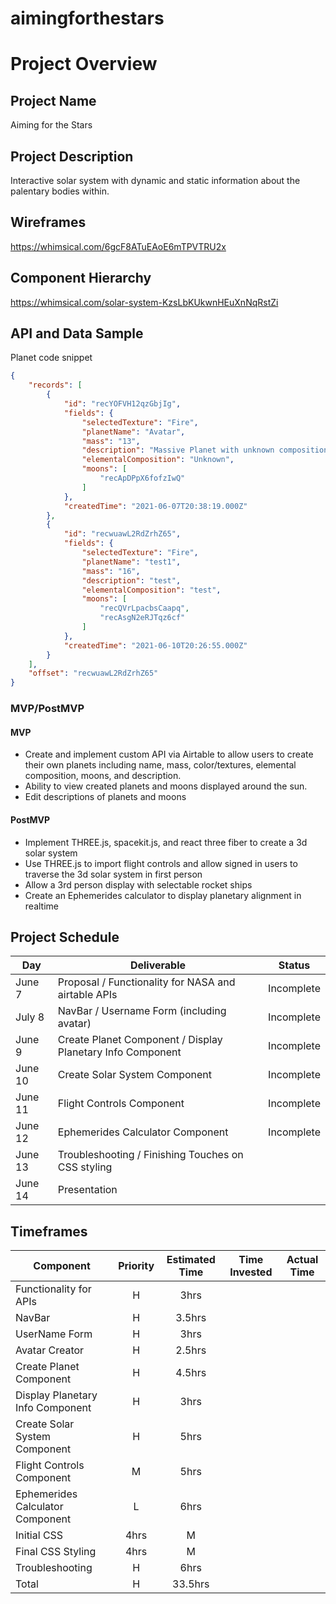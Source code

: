# aimingforthestars

# Project Overview

## Project Name

Aiming for the Stars

## Project Description

Interactive solar system with dynamic and static information about the palentary bodies within.

## Wireframes

https://whimsical.com/6gcF8ATuEAoE6mTPVTRU2x

## Component Hierarchy

https://whimsical.com/solar-system-KzsLbKUkwnHEuXnNqRstZi

## API and Data Sample

Planet code snippet
```json
{
    "records": [
        {
            "id": "recYOFVH12qzGbjIg",
            "fields": {
                "selectedTexture": "Fire",
                "planetName": "Avatar",
                "mass": "13",
                "description": "Massive Planet with unknown composition!",
                "elementalComposition": "Unknown",
                "moons": [
                    "recApDPpX6fofzIwQ"
                ]
            },
            "createdTime": "2021-06-07T20:38:19.000Z"
        },
        {
            "id": "recwuawL2RdZrhZ65",
            "fields": {
                "selectedTexture": "Fire",
                "planetName": "test1",
                "mass": "16",
                "description": "test",
                "elementalComposition": "test",
                "moons": [
                    "recQVrLpacbsCaapq",
                    "recAsgN2eRJTqz6cf"
                ]
            },
            "createdTime": "2021-06-10T20:26:55.000Z"
        }
    ],
    "offset": "recwuawL2RdZrhZ65"
}
```

### MVP/PostMVP

#### MVP 

- Create and implement custom API via Airtable to allow users to create their own planets including name, mass, color/textures, elemental composition, moons, and description.
- Ability to view created planets and moons displayed around the sun.
- Edit descriptions of planets and moons

#### PostMVP

- Implement THREE.js, spacekit.js, and react three fiber to create a 3d solar system
- Use THREE.js to import flight controls and allow signed in users to traverse the 3d solar system in first person
- Allow a 3rd person display with selectable rocket ships
- Create an Ephemerides calculator to display planetary alignment in realtime

## Project Schedule

|  Day | Deliverable | Status
|---|---| ---|
|June 7| Proposal / Functionality for NASA and airtable APIs | Incomplete
|July 8| NavBar / Username Form (including avatar) | Incomplete
|June 9| Create Planet Component / Display Planetary Info Component | Incomplete
|June 10| Create Solar System Component | Incomplete
|June 11| Flight Controls Component | Incomplete
|June 12| Ephemerides Calculator Component | Incomplete
|June 13| Troubleshooting / Finishing Touches on CSS styling
|June 14| Presentation

## Timeframes

| Component | Priority | Estimated Time | Time Invested | Actual Time |
| --- | :---: |  :---: | :---: | :---: |
| Functionality for APIs | H | 3hrs |  |  |
| NavBar | H | 3.5hrs |  |  |
| UserName Form | H | 3hrs |  |  |
| Avatar Creator | H | 2.5hrs |  |  |
| Create Planet Component | H | 4.5hrs |  |  |
| Display Planetary Info Component| H | 3hrs |  |  |
| Create Solar System Component| H | 5hrs |  |  |
| Flight Controls Component| M | 5hrs |  |  |
| Ephemerides Calculator Component| L | 6hrs |  |  |
| Initial CSS| 4hrs | M |  |  |
| Final CSS Styling| 4hrs | M |  |  |
| Troubleshooting| H | 6hrs |  |  |
| Total | H | 33.5hrs |  |  |
